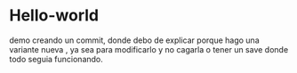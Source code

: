 # Hello-world
demo 
creando un commit, donde debo de explicar porque hago una variante nueva , ya sea para modificarlo y no cagarla o tener un save donde todo seguia funcionando.
